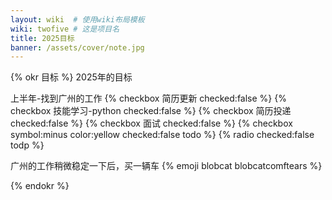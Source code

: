 ```yaml
---
layout: wiki  # 使用wiki布局模板
wiki: twofive # 这是项目名
title: 2025目标
banner: /assets/cover/note.jpg
---
```


{% okr 目标 %}
2025年的目标

<!-- okr kr1 percent:1 -->
上半年-找到广州的工作
{% checkbox 简历更新 checked:false %}
{% checkbox 技能学习-python checked:false %}
{% checkbox 简历投递 checked:false %}
{% checkbox 面试 checked:false %}
{% checkbox symbol:minus color:yellow checked:false todo %}
{% radio checked:false todp %}

<!-- okr kr2 percent:1 -->
广州的工作稍微稳定一下后，买一辆车
{% emoji blobcat blobcatcomftears %}

{% endokr %}